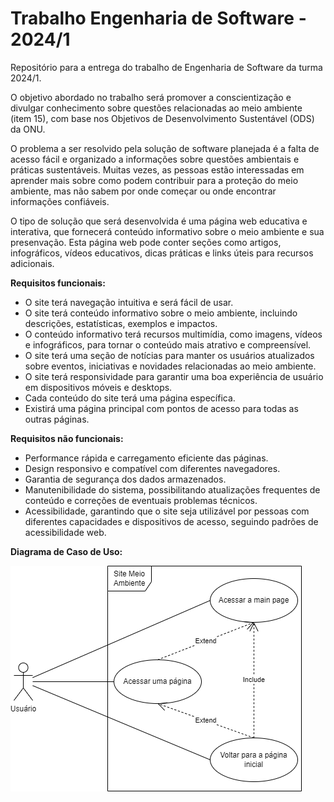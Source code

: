 # Trabalho Engenharia de Software - 2024/1
Repositório para a entrega do trabalho de Engenharia de Software da turma 2024/1.

O objetivo abordado no trabalho será promover a conscientização e divulgar conhecimento sobre questões relacionadas ao meio ambiente (item 15), com base nos Objetivos de Desenvolvimento Sustentável (ODS) da ONU.

O problema a ser resolvido pela solução de software planejada é a falta de acesso fácil e organizado a informações sobre questões ambientais e práticas sustentáveis. Muitas vezes, as pessoas estão interessadas em aprender mais sobre como podem contribuir para a proteção do meio ambiente, mas não sabem por onde começar ou onde encontrar informações confiáveis.

O tipo de solução que será desenvolvida é uma página web educativa e interativa, que fornecerá conteúdo informativo sobre o meio ambiente e sua presenvação. Esta página web pode conter seções como artigos, infográficos, vídeos educativos, dicas práticas e links úteis para recursos adicionais.

**Requisitos funcionais:**

* O site terá navegação intuitiva e será fácil de usar.
* O site terá conteúdo informativo sobre o meio ambiente, incluindo descrições, estatísticas, exemplos e impactos.
* O conteúdo informativo terá recursos multimídia, como imagens, vídeos e infográficos, para tornar o conteúdo mais atrativo e compreensível.
* O site terá uma seção de notícias para manter os usuários atualizados sobre eventos, iniciativas e novidades relacionadas ao meio ambiente.
* O site terá responsividade para garantir uma boa experiência de usuário em dispositivos móveis e desktops.
* Cada conteúdo do site terá uma página específica.
* Existirá uma página principal com pontos de acesso para todas as outras páginas.

**Requisitos não funcionais:**

* Performance rápida e carregamento eficiente das páginas.
* Design responsivo e compatível com diferentes navegadores.
* Garantia de segurança dos dados armazenados.
* Manutenibilidade do sistema, possibilitando atualizações frequentes de conteúdo e correções de eventuais problemas técnicos.
* Acessibilidade, garantindo que o site seja utilizável por pessoas com diferentes capacidades e dispositivos de acesso, seguindo padrões de acessibilidade web.

**Diagrama de Caso de Uso:**

![Caso de Uso](https://github.com/CristianSena17/TrabalhoEngSW/blob/main/Images/Caso%20de%20Uso.png?raw=true)
